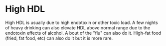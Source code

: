 # High HDL
High HDL is usually due to high endotoxin or other toxic load. A few nights of heavy drinking can also elevate HDL above normal range due to the endotoxin effects of alcohol. A bout of the "flu" can also do it. High-fat food (fried, fat food, etc) can also do it but it is more rare.
